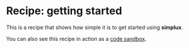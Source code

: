 # Recipe: getting started

This is a recipe that shows how simple it is to get started using **simplux**.

You can also see this recipe in action as a [code sandbox](https://codesandbox.io/s/github/MrWolfZ/simplux/tree/master/recipes/basics/getting-started).

